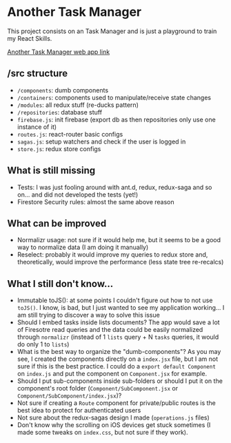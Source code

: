 # Another Task Manager

This project consists on an Task Manager and is just a playground to train my React Skills.

[Another Task Manager web app link](https://another-task-manager.firebaseapp.com/)

## /src structure

- `/components`: dumb components
- `/containers`: components used to manipulate/receive state changes
- `/modules`: all redux stuff (re-ducks pattern)
- `/repositories`: database stuff
- `firebase.js`: init firebase (export db as then repositories only use one instance of it)
- `routes.js`: react-router basic configs
- `sagas.js`: setup watchers and check if the user is logged in
- `store.js`: redux store configs

## What is still missing

- Tests: I was just fooling around with ant.d, redux, redux-saga and so on... and did not developed the tests (yet!)
- Firestore Security rules: almost the same above reason 

## What can be improved

- Normalizr usage: not sure if it would help me, but it seems to be a good way to normalize data (I am doing it manually)
- Reselect: probably it would improve my queries to redux store and, theoretically, would improve the performance (less state tree re-recalcs)

## What I still don't know...

- Immutable toJS(): at some points I couldn't figure out how to not use `toJS()`. I know, is bad, but I just wanted to see my application working... I am still trying to discover a way to solve this issue
- Should I embed tasks inside lists documents? The app would save a lot of Firesotre read queries and the data could be easily normalized through `normalizr` (instead of 1 `lists` query + N `tasks` queries, it would do only 1 to `lists`)
- What is the best way to organize the "dumb-components"? As you may see, I created the components directly on a `index.jsx` file, but I am not sure if this is the best practice. I could do a `export default Component` on `index.js` and put the component on `Component.jsx` for example.
- Should I put sub-components inside sub-folders or should I put it on the component's root folder (`Component/SubComponent.jsx` or `Component/SubComponent/index.jsx`)?
- Not sure if creating a `Route` component for private/public routes is the best idea to protect for authenticated users
- Not sure about the redux-sagas design I made (`operations.js` files)
- Don't know why the scrolling on iOS devices get stuck sometimes (I made some tweaks on `index.css`, but not sure if they work).
